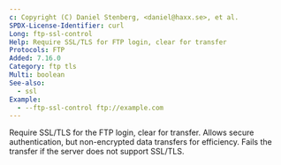 ```yaml
---
c: Copyright (C) Daniel Stenberg, <daniel@haxx.se>, et al.
SPDX-License-Identifier: curl
Long: ftp-ssl-control
Help: Require SSL/TLS for FTP login, clear for transfer
Protocols: FTP
Added: 7.16.0
Category: ftp tls
Multi: boolean
See-also:
  - ssl
Example:
  - --ftp-ssl-control ftp://example.com
---
```


Require SSL/TLS for the FTP login, clear for transfer.  Allows secure
authentication, but non-encrypted data transfers for efficiency.  Fails the
transfer if the server does not support SSL/TLS.
